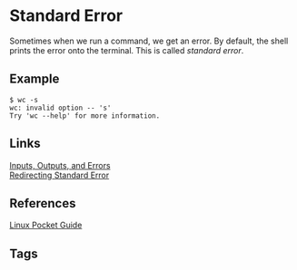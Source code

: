 # Standard Error

Sometimes when we run a command, we get an error. By default, the shell prints the error onto the terminal. This is called *standard error*.   

## Example
```
$ wc -s
wc: invalid option -- 's'
Try 'wc --help' for more information.
```

## Links
[Inputs, Outputs, and Errors](../202305212246/README.md)  
[Redirecting Standard Error](../202305212235/README.md)  

## References
[Linux Pocket Guide](https://linuxpocketguide.com/)

## Tags
